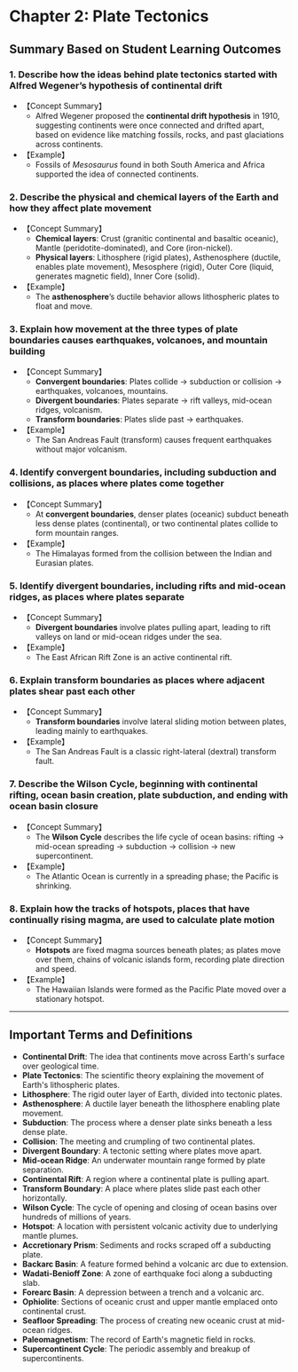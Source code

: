 # Chapter 2: Plate Tectonics

## Summary Based on Student Learning Outcomes

### 1. Describe how the ideas behind plate tectonics started with Alfred Wegener’s hypothesis of continental drift
- 【Concept Summary】  
  - Alfred Wegener proposed the **continental drift hypothesis** in 1910, suggesting continents were once connected and drifted apart, based on evidence like matching fossils, rocks, and past glaciations across continents.
- 【Example】  
  - Fossils of *Mesosaurus* found in both South America and Africa supported the idea of connected continents.

### 2. Describe the physical and chemical layers of the Earth and how they affect plate movement
- 【Concept Summary】  
  - **Chemical layers**: Crust (granitic continental and basaltic oceanic), Mantle (peridotite-dominated), and Core (iron-nickel).  
  - **Physical layers**: Lithosphere (rigid plates), Asthenosphere (ductile, enables plate movement), Mesosphere (rigid), Outer Core (liquid, generates magnetic field), Inner Core (solid).
- 【Example】  
  - The **asthenosphere**’s ductile behavior allows lithospheric plates to float and move.

### 3. Explain how movement at the three types of plate boundaries causes earthquakes, volcanoes, and mountain building
- 【Concept Summary】  
  - **Convergent boundaries**: Plates collide → subduction or collision → earthquakes, volcanoes, mountains.  
  - **Divergent boundaries**: Plates separate → rift valleys, mid-ocean ridges, volcanism.  
  - **Transform boundaries**: Plates slide past → earthquakes.
- 【Example】  
  - The San Andreas Fault (transform) causes frequent earthquakes without major volcanism.

### 4. Identify convergent boundaries, including subduction and collisions, as places where plates come together
- 【Concept Summary】  
  - At **convergent boundaries**, denser plates (oceanic) subduct beneath less dense plates (continental), or two continental plates collide to form mountain ranges.
- 【Example】  
  - The Himalayas formed from the collision between the Indian and Eurasian plates.

### 5. Identify divergent boundaries, including rifts and mid-ocean ridges, as places where plates separate
- 【Concept Summary】  
  - **Divergent boundaries** involve plates pulling apart, leading to rift valleys on land or mid-ocean ridges under the sea.
- 【Example】  
  - The East African Rift Zone is an active continental rift.

### 6. Explain transform boundaries as places where adjacent plates shear past each other
- 【Concept Summary】  
  - **Transform boundaries** involve lateral sliding motion between plates, leading mainly to earthquakes.
- 【Example】  
  - The San Andreas Fault is a classic right-lateral (dextral) transform fault.

### 7. Describe the Wilson Cycle, beginning with continental rifting, ocean basin creation, plate subduction, and ending with ocean basin closure
- 【Concept Summary】  
  - The **Wilson Cycle** describes the life cycle of ocean basins: rifting → mid-ocean spreading → subduction → collision → new supercontinent.
- 【Example】  
  - The Atlantic Ocean is currently in a spreading phase; the Pacific is shrinking.

### 8. Explain how the tracks of hotspots, places that have continually rising magma, are used to calculate plate motion
- 【Concept Summary】  
  - **Hotspots** are fixed magma sources beneath plates; as plates move over them, chains of volcanic islands form, recording plate direction and speed.
- 【Example】  
  - The Hawaiian Islands were formed as the Pacific Plate moved over a stationary hotspot.

---

## Important Terms and Definitions
- **Continental Drift**: The idea that continents move across Earth's surface over geological time.
- **Plate Tectonics**: The scientific theory explaining the movement of Earth's lithospheric plates.
- **Lithosphere**: The rigid outer layer of Earth, divided into tectonic plates.
- **Asthenosphere**: A ductile layer beneath the lithosphere enabling plate movement.
- **Subduction**: The process where a denser plate sinks beneath a less dense plate.
- **Collision**: The meeting and crumpling of two continental plates.
- **Divergent Boundary**: A tectonic setting where plates move apart.
- **Mid-ocean Ridge**: An underwater mountain range formed by plate separation.
- **Continental Rift**: A region where a continental plate is pulling apart.
- **Transform Boundary**: A place where plates slide past each other horizontally.
- **Wilson Cycle**: The cycle of opening and closing of ocean basins over hundreds of millions of years.
- **Hotspot**: A location with persistent volcanic activity due to underlying mantle plumes.
- **Accretionary Prism**: Sediments and rocks scraped off a subducting plate.
- **Backarc Basin**: A feature formed behind a volcanic arc due to extension.
- **Wadati-Benioff Zone**: A zone of earthquake foci along a subducting slab.
- **Forearc Basin**: A depression between a trench and a volcanic arc.
- **Ophiolite**: Sections of oceanic crust and upper mantle emplaced onto continental crust.
- **Seafloor Spreading**: The process of creating new oceanic crust at mid-ocean ridges.
- **Paleomagnetism**: The record of Earth's magnetic field in rocks.
- **Supercontinent Cycle**: The periodic assembly and breakup of supercontinents.

